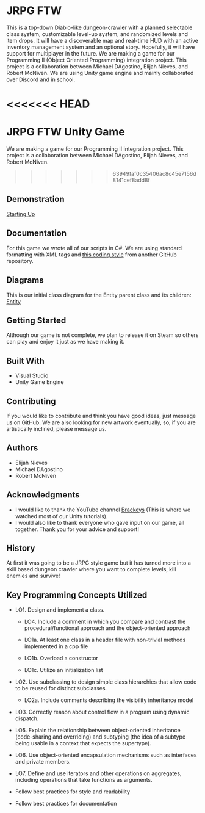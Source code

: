 ﻿# JRPG FTW
This is a top-down Diablo-like dungeon-crawler with a planned selectable class system, customizable level-up system, and randomized levels and item drops. It will have a discoverable map and real-time HUD with an active inventory management system and an optional story. Hopefully, it will have support for multiplayer in the future. We are making a game for our Programming II (Object Oriented Programming) integration project. This project is a collaboration between Michael DAgostino, Elijah Nieves, and Robert McNiven. We are using Unity game engine and mainly collaborated over Discord and in school.

<<<<<<< HEAD
=======
# JRPG FTW Unity Game
We are making a game for our Programming II integration project. This project is a collaboration between Michael DAgostino, Elijah Nieves, and Robert McNiven. 
>>>>>>> 63949faf0c35406ac8c45e7156d8141cef8add8f

## Demonstration
[Starting Up](ReadmeImages/giphy.mp4)


## Documentation
For this game we wrote all of our scripts in C#. We are using standard formatting with XML tags and [this coding style](https://github.com/dotnet/runtime/blob/main/docs/coding-guidelines/coding-style.md) from another GitHub repository.


## Diagrams
This is our initial class diagram for the Entity parent class and its children:
[Entity](ReadmeImages/BeginningClassDiagram.png)


## Getting Started
Although our game is not complete, we plan to release it on Steam so others can play and enjoy it just as we have making it.


## Built With

 - Visual Studio
 - Unity Game Engine

## Contributing
If you would like to contribute and think you have good ideas, just message us on GitHub. We are also looking for new artwork eventually, so, if you are artistically inclined, please message us.


## Authors

 - Elijah Nieves
 - Michael DAgostino
 - Robert McNiven


## Acknowledgments

 - I would like to thank the YouTube channel [Brackeys](https://www.youtube.com/channel/UCYbK_tjZ2OrIZFBvU6CCMiA) (This is where we watched most of our Unity tutorials).
 - I would also like to thank everyone who gave input on our game, all together. Thank you for your advice and support!

## History
At first it was going to be a JRPG style game but it has turned more into a skill based dungeon crawler where you want to complete levels, kill enemies and survive!



## Key Programming Concepts Utilized
-   LO1. Design and implement a class.
    
    -   LO4. Include a comment in which you compare and contrast the procedural/functional approach and the object-oriented approach
        
    -   LO1a. At least one class in a header file with non-trivial methods implemented in a cpp file
        
    -   LO1b. Overload a constructor
        
    -   LO1c. Utilize an initialization list
        
-   LO2. Use subclassing to design simple class hierarchies that allow code to be reused for distinct subclasses.
    
    -   LO2a. Include comments describing the visibility inheritance model
        
-   LO3. Correctly reason about control flow in a program using dynamic dispatch.
    
-   LO5. Explain the relationship between object-oriented inheritance (code-sharing and overriding) and subtyping (the idea of a subtype being usable in a context that expects the supertype).
    
-   LO6. Use object-oriented encapsulation mechanisms such as interfaces and private members.
    
-   LO7. Define and use iterators and other operations on aggregates, including operations that take functions as arguments.
    
-   Follow best practices for style and readability
    
-   Follow best practices for documentation

